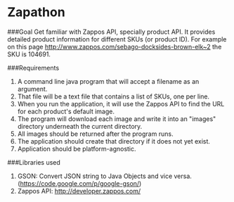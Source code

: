 Zapathon
========

###Goal
Get familiar with Zappos API, specially product API. It provides detailed product information 
for different SKUs (or product ID). For example on this page http://www.zappos.com/sebago-docksides-brown-elk~2 the 
SKU is 104691.

###Requirements
1. A command line java program that will accept a filename as an argument. 
2. That file will be a text file that contains a list of SKUs, one per line. 
3. When you run the application, it will use the Zappos API to find the URL for each product's default image.
4. The program will download each image and write it into an "images" directory underneath the current directory. 
5. All images should be returned after the program runs. 
6. The application should create that directory if it does not yet exist. 
7. Application should be platform-agnostic. 

###Libraries used
1. GSON: Convert JSON string to Java Objects and vice versa. (https://code.google.com/p/google-gson/)
2. Zappos API: http://developer.zappos.com/
